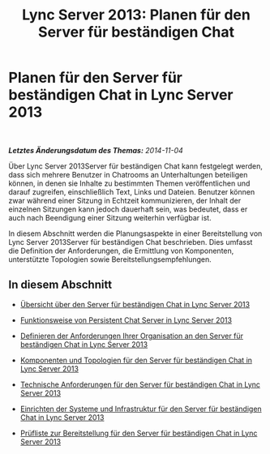 ﻿---
title: 'Lync Server 2013: Planen für den Server für beständigen Chat'
TOCTitle: Planen für den Server für beständigen Chat
ms:assetid: 57b2f574-234e-4a5a-bb78-8823369ba79e
ms:mtpsurl: https://technet.microsoft.com/de-de/library/Gg398381(v=OCS.15)
ms:contentKeyID: 49294067
ms.date: 05/19/2016
mtps_version: v=OCS.15
ms.translationtype: HT
---

# Planen für den Server für beständigen Chat in Lync Server 2013

 

_**Letztes Änderungsdatum des Themas:** 2014-11-04_

Über Lync Server 2013Server für beständigen Chat kann festgelegt werden, dass sich mehrere Benutzer in Chatrooms an Unterhaltungen beteiligen können, in denen sie Inhalte zu bestimmten Themen veröffentlichen und darauf zugreifen, einschließlich Text, Links und Dateien. Benutzer können zwar während einer Sitzung in Echtzeit kommunizieren, der Inhalt der einzelnen Sitzungen kann jedoch dauerhaft sein, was bedeutet, dass er auch nach Beendigung einer Sitzung weiterhin verfügbar ist.

In diesem Abschnitt werden die Planungsaspekte in einer Bereitstellung von Lync Server 2013Server für beständigen Chat beschrieben. Dies umfasst die Definition der Anforderungen, die Ermittlung von Komponenten, unterstützte Topologien sowie Bereitstellungsempfehlungen.

## In diesem Abschnitt

  - [Übersicht über den Server für beständigen Chat in Lync Server 2013](lync-server-2013-overview-of-persistent-chat-server.md)

  - [Funktionsweise von Persistent Chat Server in Lync Server 2013](lync-server-2013-how-persistent-chat-server-works.md)

  - [Definieren der Anforderungen Ihrer Organisation an den Server für beständigen Chat in Lync Server 2013](lync-server-2013-defining-your-requirements-for-persistent-chat-server.md)

  - [Komponenten und Topologien für den Server für beständigen Chat in Lync Server 2013](lync-server-2013-components-and-topologies-for-persistent-chat-server.md)

  - [Technische Anforderungen für den Server für beständigen Chat in Lync Server 2013](lync-server-2013-technical-requirements-for-persistent-chat-server.md)

  - [Einrichten der Systeme und Infrastruktur für den Server für beständigen Chat in Lync Server 2013](lync-server-2013-setting-up-systems-and-infrastructure-for-persistent-chat-server.md)

  - [Prüfliste zur Bereitstellung für den Server für beständigen Chat in Lync Server 2013](lync-server-2013-deployment-checklist-for-persistent-chat-server.md)

